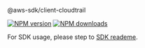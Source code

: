 @aws-sdk/client-cloudtrail

[![NPM version](https://img.shields.io/npm/v/@aws-sdk/client-cloudtrail/beta.svg)](https://www.npmjs.com/package/@aws-sdk/client-cloudtrail)
[![NPM downloads](https://img.shields.io/npm/dm/@aws-sdk/client-cloudtrail.svg)](https://www.npmjs.com/package/@aws-sdk/client-cloudtrail)

For SDK usage, please step to [SDK reademe](https://github.com/aws/aws-sdk-js-v3).
